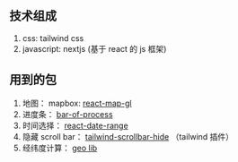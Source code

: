 ## 技术组成
1. css: tailwind css
2. javascript: nextjs (基于 react 的 js 框架)

## 用到的包
1. 地图： mapbox: [react-map-gl](https://github.com/visgl/react-map-gl)
2. 进度条： [bar-of-process](https://github.com/badrap/bar-of-progress)
3. 时间选择： [react-date-range](https://github.com/hypeserver/react-date-range)
4. 隐藏 scroll bar： [tailwind-scrollbar-hide](https://github.com/reslear/tailwind-scrollbar-hide) （tailwind 插件）
5. 经纬度计算： [geo lib](https://github.com/manuelbieh/geolib)